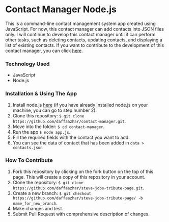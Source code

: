 # Contact Manager Node.js
This is a command-line contact management system app created using JavaScript. For now, this contact manager can add contacts into JSON files only. I will continue to develop this contact manager until it can perform other tasks, such as deleting contacts, updating contacts, and displaying a list of existing contacts. If you want to contribute to the development of this contact manager, you can click [here](https://github.com/daffaazhar/contact-manager#how-to-contribute).

### Technology Used
- JavaScript
- Node.js

### Installation & Using The App
1. Install node.js [here](https://nodejs.org/en/download/) (if you have already installed node.js on your machine, you can go to step number 2).
2. Clone this repository: `$ git clone https://github.com/daffaazhar/contact-manager.git`.
3. Move into the folder:  `$ cd contact-manager`.
4. Run the app `$ node app.js`.
5. Fill the required fields with the contact you want to add.
6. You can see the data of contact that has been added in `data > contacts.json`

### How To Contribute
1. Fork this repository by clicking on the fork button on the top of this page. This will create a copy of this repository in your account.
2. Clone the repository: `$ git clone https://github.com/daffaazhar/steve-jobs-tribute-page.git`.
3. Create a new branch: `$ git checkout https://github.com/daffaazhar/steve-jobs-tribute-page/ -b name_for_new_branch`.
4. Make changes and test.
5. Submit Pull Request with comprehensive description of changes.
